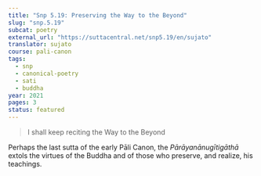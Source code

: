 ```yaml
---
title: "Snp 5.19: Preserving the Way to the Beyond"
slug: "snp.5.19"
subcat: poetry
external_url: "https://suttacentral.net/snp5.19/en/sujato"
translator: sujato
course: pali-canon
tags:
  - snp
  - canonical-poetry
  - sati
  - buddha
year: 2021
pages: 3
status: featured
---
```


> I shall keep reciting the Way to the Beyond

Perhaps the last sutta of the early Pāli Canon, the *Pārāyanānugītigāthā* extols the virtues of the Buddha and of those who preserve, and realize, his teachings.
